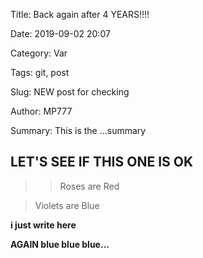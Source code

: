 Title: Back again after 4 YEARS!!!!

Date: 2019-09-02 20:07

Category: Var

Tags: git, post

Slug: NEW post for checking 

Author: MP777

Summary: This is the ...summary



## LET'S SEE IF THIS ONE IS OK



>> Roses are Red



> Violets are Blue



**i just write here**



**AGAIN blue blue  blue...**
